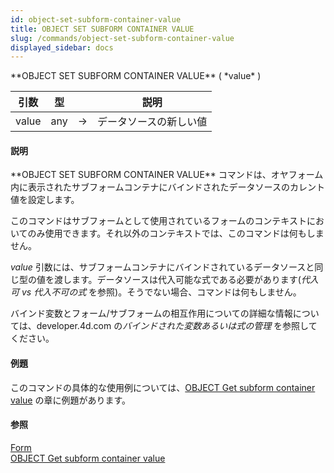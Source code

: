 ```yaml
---
id: object-set-subform-container-value
title: OBJECT SET SUBFORM CONTAINER VALUE
slug: /commands/object-set-subform-container-value
displayed_sidebar: docs
---
```


<!--REF #_command_.OBJECT SET SUBFORM CONTAINER VALUE.Syntax-->**OBJECT SET SUBFORM CONTAINER VALUE** ( *value* )<!-- END REF-->
<!--REF #_command_.OBJECT SET SUBFORM CONTAINER VALUE.Params-->
| 引数 | 型 |  | 説明 |
| --- | --- | --- | --- |
| value | any | &srarr; | データソースの新しい値 |

<!-- END REF-->

#### 説明 

<!--REF #_command_.OBJECT SET SUBFORM CONTAINER VALUE.Summary-->**OBJECT SET SUBFORM CONTAINER VALUE** コマンドは、オヤフォーム内に表示されたサブフォームコンテナにバインドされたデータソースのカレント値を設定します。<!-- END REF-->

このコマンドはサブフォームとして使用されているフォームのコンテキストにおいてのみ使用できます。それ以外のコンテキストでは、このコマンドは何もしません。

*value* 引数には、サブフォームコンテナにバインドされているデータソースと同じ型の値を渡します。データソースは代入可能な式である必要があります(*代入可 vs 代入不可の式* を参照)。そうでない場合、コマンドは何もしません。

バインド変数とフォーム/サブフォームの相互作用についての詳細な情報については、developer.4d.com の*バインドされた変数あるいは式の管理* を参照してください。

#### 例題 

このコマンドの具体的な使用例については、[OBJECT Get subform container value](object-get-subform-container-value.md) の章に例題があります。

#### 参照 

[Form](form.md)  
[OBJECT Get subform container value](object-get-subform-container-value.md)  